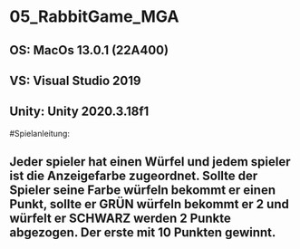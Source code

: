 # 05_RabbitGame_MGA
## OS: MacOs 13.0.1 (22A400)
## VS: Visual Studio 2019
## Unity: Unity 2020.3.18f1 
#Spielanleitung:
## Jeder spieler hat einen Würfel und jedem spieler ist die Anzeigefarbe zugeordnet. Sollte der Spieler seine Farbe würfeln bekommt er einen Punkt, sollte er GRÜN würfeln bekommt er 2 und würfelt er SCHWARZ werden 2 Punkte abgezogen. Der erste mit 10 Punkten gewinnt.
